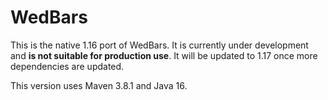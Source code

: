 # WedBars

This is the native 1.16 port of WedBars. It is currently under development and **is not suitable for production use**. It will be updated to 1.17 once more dependencies are updated.

This version uses Maven 3.8.1 and Java 16.
